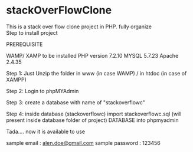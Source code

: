 # stackOverFlowClone
This is a stack over flow clone project in PHP. fully organize  
Step to install project

PREREQUISITE

WAMP/ XAMP to be installed 
PHP version 7.2.10
MYSQL 5.7.23
Apache 2.4.35


Step 1: Just Unzip the folder in www (in case WAMP) / in htdoc (in case of XAMPP)  

Step 2: Login to phpMYAdmin

Step 3: create a database with name of "stackoverflowc"

Step 4: inside database (stackoverflowc) import stackoverflowc.sql (will present inside database folder of project) DATABASE into phpmyadmin

Tada.... now it is available to use

sample email : alen.doe@gmail.com
sample password : 123456


